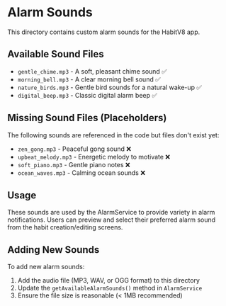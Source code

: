 # Alarm Sounds

This directory contains custom alarm sounds for the HabitV8 app.

## Available Sound Files

- `gentle_chime.mp3` - A soft, pleasant chime sound ✅
- `morning_bell.mp3` - A clear morning bell sound ✅
- `nature_birds.mp3` - Gentle bird sounds for a natural wake-up ✅
- `digital_beep.mp3` - Classic digital alarm beep ✅

## Missing Sound Files (Placeholders)

The following sounds are referenced in the code but files don't exist yet:
- `zen_gong.mp3` - Peaceful gong sound ❌
- `upbeat_melody.mp3` - Energetic melody to motivate ❌
- `soft_piano.mp3` - Gentle piano notes ❌
- `ocean_waves.mp3` - Calming ocean sounds ❌

## Usage

These sounds are used by the AlarmService to provide variety in alarm notifications.
Users can preview and select their preferred alarm sound from the habit creation/editing screens.

## Adding New Sounds

To add new alarm sounds:
1. Add the audio file (MP3, WAV, or OGG format) to this directory
2. Update the `getAvailableAlarmSounds()` method in `AlarmService`
3. Ensure the file size is reasonable (< 1MB recommended)